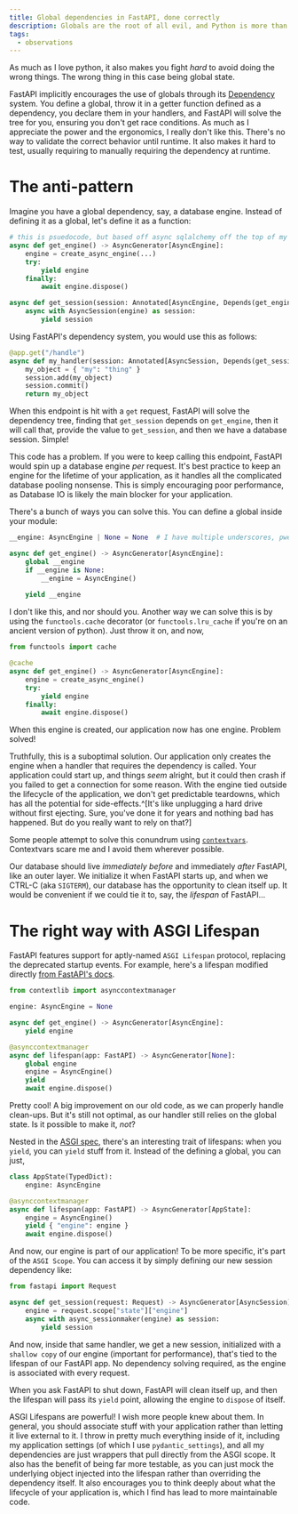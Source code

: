 ```yaml
---
title: Global dependencies in FastAPI, done correctly
description: Globals are the root of all evil, and Python is more than happy to let you indulge. FastAPI provides an alternative mechanism, not very well-documented
tags:
  - observations
---
```

As much as I love python, it also makes you fight *hard* to avoid doing the wrong things. The wrong thing in this case being global state.

FastAPI implicitly encourages the use of globals through its [Dependency](https://fastapi.tiangolo.com/tutorial/dependencies/) system. You define a global, throw it in a getter function defined as a dependency, you declare them in your handlers, and FastAPI will solve the tree for you, ensuring you don't get race conditions. As much as I appreciate the power and the ergonomics, I really don't like this. There's no way to validate the correct behavior until runtime. It also makes it hard to test, usually requiring to manually requiring the dependency at runtime. 
# The anti-pattern

Imagine you have a global dependency, say, a database engine. Instead of defining it as a global, let's define it as a function:

```python
# this is psuedocode, but based off async sqlalchemy off the top of my head
async def get_engine() -> AsyncGenerator[AsyncEngine]:
	engine = create_async_engine(...)
	try:
		yield engine
	finally:
		await engine.dispose()

async def get_session(session: Annotated[AsyncEngine, Depends(get_engine)]) -> AsyncSession:
	async with AsyncSession(engine) as session:
		yield session
```

Using FastAPI's dependency system, you would use this as follows:

```python
@app.get("/handle")
async def my_handler(session: Annotated[AsyncSession, Depends(get_session)]) -> dict[str, str]:
	my_object = { "my": "thing" }
	session.add(my_object)
	session.commit()
	return my_object
```
When this endpoint is hit with a `get` request, FastAPI will solve the dependency tree, finding that `get_session` depends on `get_engine`, then it will call that, provide the value to `get_session`, and then we have a database session. Simple!

This code has a problem. If you were to keep calling this endpoint, FastAPI would spin up a database engine _per_ request. It's best practice to keep an engine for the lifetime of your application, as it handles all the complicated database pooling nonsense. This is simply encouraging poor performance, as Database IO is likely the main blocker for your application.

There's a bunch of ways you can solve this. You can define a global inside your module:

```python
__engine: AsyncEngine | None = None  # I have multiple underscores, pweese do not import me

async def get_engine() -> AsyncGenerator[AsyncEngine]:
	global __engine
	if __engine is None:
		__engine = AsyncEngine()
	
	yield __engine
```

I don't like this, and nor should you. Another way we can solve this is by using the `functools.cache` decorator (or `functools.lru_cache` if you're on an ancient version of python). Just throw it on, and now,

```python
from functools import cache

@cache
async def get_engine() -> AsyncGenerator[AsyncEngine]:
	engine = create_async_engine()
	try:
		yield engine
	finally:
		await engine.dispose()
```

When this engine is created, our application now has one engine. Problem solved!

Truthfully, this is a suboptimal solution. Our application only creates the engine when a handler that requires the dependency is called. Your application could start up, and things _seem_ alright, but it could then crash if you failed to get a connection for some reason. With the engine tied outside the lifecycle of the application, we don't get predictable teardowns, which has all the potential for side-effects.^[It's like unplugging a hard drive without first ejecting. Sure, you've done it for years and nothing bad has happened. But do you really want to rely on that?]

Some people attempt to solve this conundrum using [`contextvars`](https://github.com/fastapi/fastapi/discussions/8628). Contextvars scare me and I avoid them wherever possible. 

 Our database should live _immediately before_ and immediately _after_ FastAPI, like an outer layer. We initialize it when FastAPI starts up, and when we CTRL-C (aka `SIGTERM`), our database has the opportunity to clean itself up. It would be convenient if we could tie it to, say, the _lifespan_ of FastAPI...
# The right way with ASGI Lifespan

FastAPI features support for aptly-named `ASGI Lifespan` protocol, replacing the deprecated startup events. For example, here's a lifespan modified directly [from FastAPI's docs](https://fastapi.tiangolo.com/advanced/events/#lifespan).

```python
from contextlib import asynccontextmanager

engine: AsyncEngine = None

async def get_engine() -> AsyncGenerator[AsyncEngine]:
	yield engine

@asynccontextmanager
async def lifespan(app: FastAPI) -> AsyncGenerator[None]:
	global engine
	engine = AsyncEngine()
	yield
	await engine.dispose()
```

Pretty cool! A big improvement on our old code, as we can properly handle clean-ups. But it's still not optimal, as our handler still relies on the global state. Is it possible to make it, _not_?

Nested in the [ASGI spec](https://asgi.readthedocs.io/en/latest/specs/lifespan.html), there's an interesting trait of lifespans: when you `yield`, you can `yield` stuff from it. Instead of the defining a global, you can just,

```python
class AppState(TypedDict):
	engine: AsyncEngine

@asynccontextmanager
async def lifespan(app: FastAPI) -> AsyncGenerator[AppState]:
	engine = AsyncEngine()
	yield { "engine": engine }
	await engine.dispose()
```

And now, our engine is part of our application! To be more specific, it's part of the `ASGI Scope`. You can access it by simply defining our new session dependency like:

```python
from fastapi import Request

async def get_session(request: Request) -> AsyncGenerator[AsyncSession]:
	engine = request.scope["state"]["engine"]
	async with async_sessionmaker(engine) as session:
		yield session
```

And now, inside that same handler, we get a new session, initialized with a `shallow copy` of our engine (important for performance), that's tied to the lifespan of our FastAPI app. No dependency solving required, as the engine is associated with every request. 

When you ask FastAPI to shut down, FastAPI will clean itself up, and then the lifespan will pass its `yield` point, allowing the engine to `dispose` of itself. 

ASGI Lifespans are powerful! I wish more people knew about them. In general, you should associate stuff with your application rather than letting it live external to it. I throw in pretty much everything inside of it, including my application settings (of which I use `pydantic_settings`), and all my dependencies are just wrappers that pull directly from the ASGI scope. It also has the benefit of being far more testable, as you can just mock the underlying object injected into the lifespan rather than overriding the dependency itself. It also encourages you to think deeply about what the lifecycle of your application is, which I find has lead to more maintainable code.